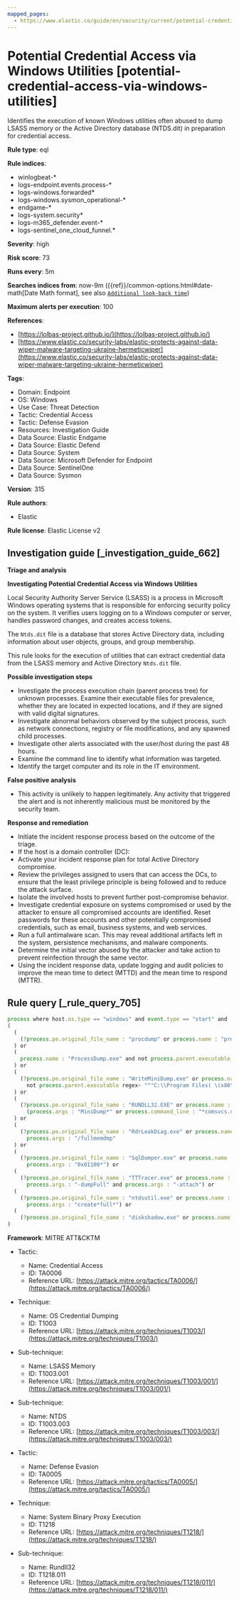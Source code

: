 ```yaml
---
mapped_pages:
  - https://www.elastic.co/guide/en/security/current/potential-credential-access-via-windows-utilities.html
---
```


# Potential Credential Access via Windows Utilities [potential-credential-access-via-windows-utilities]

Identifies the execution of known Windows utilities often abused to dump LSASS memory or the Active Directory database (NTDS.dit) in preparation for credential access.

**Rule type**: eql

**Rule indices**:

* winlogbeat-*
* logs-endpoint.events.process-*
* logs-windows.forwarded*
* logs-windows.sysmon_operational-*
* endgame-*
* logs-system.security*
* logs-m365_defender.event-*
* logs-sentinel_one_cloud_funnel.*

**Severity**: high

**Risk score**: 73

**Runs every**: 5m

**Searches indices from**: now-9m ({{ref}}/common-options.html#date-math[Date Math format], see also [`Additional look-back time`](docs-content://solutions/security/detect-and-alert/create-detection-rule.md#rule-schedule))

**Maximum alerts per execution**: 100

**References**:

* [https://lolbas-project.github.io/](https://lolbas-project.github.io/)
* [https://www.elastic.co/security-labs/elastic-protects-against-data-wiper-malware-targeting-ukraine-hermeticwiper](https://www.elastic.co/security-labs/elastic-protects-against-data-wiper-malware-targeting-ukraine-hermeticwiper)

**Tags**:

* Domain: Endpoint
* OS: Windows
* Use Case: Threat Detection
* Tactic: Credential Access
* Tactic: Defense Evasion
* Resources: Investigation Guide
* Data Source: Elastic Endgame
* Data Source: Elastic Defend
* Data Source: System
* Data Source: Microsoft Defender for Endpoint
* Data Source: SentinelOne
* Data Source: Sysmon

**Version**: 315

**Rule authors**:

* Elastic

**Rule license**: Elastic License v2

## Investigation guide [_investigation_guide_662]

**Triage and analysis**

**Investigating Potential Credential Access via Windows Utilities**

Local Security Authority Server Service (LSASS) is a process in Microsoft Windows operating systems that is responsible for enforcing security policy on the system. It verifies users logging on to a Windows computer or server, handles password changes, and creates access tokens.

The `Ntds.dit` file is a database that stores Active Directory data, including information about user objects, groups, and group membership.

This rule looks for the execution of utilities that can extract credential data from the LSASS memory and Active Directory `Ntds.dit` file.

**Possible investigation steps**

* Investigate the process execution chain (parent process tree) for unknown processes. Examine their executable files for prevalence, whether they are located in expected locations, and if they are signed with valid digital signatures.
* Investigate abnormal behaviors observed by the subject process, such as network connections, registry or file modifications, and any spawned child processes.
* Investigate other alerts associated with the user/host during the past 48 hours.
* Examine the command line to identify what information was targeted.
* Identify the target computer and its role in the IT environment.

**False positive analysis**

* This activity is unlikely to happen legitimately. Any activity that triggered the alert and is not inherently malicious must be monitored by the security team.

**Response and remediation**

* Initiate the incident response process based on the outcome of the triage.
* If the host is a domain controller (DC):
* Activate your incident response plan for total Active Directory compromise.
* Review the privileges assigned to users that can access the DCs, to ensure that the least privilege principle is being followed and to reduce the attack surface.
* Isolate the involved hosts to prevent further post-compromise behavior.
* Investigate credential exposure on systems compromised or used by the attacker to ensure all compromised accounts are identified. Reset passwords for these accounts and other potentially compromised credentials, such as email, business systems, and web services.
* Run a full antimalware scan. This may reveal additional artifacts left in the system, persistence mechanisms, and malware components.
* Determine the initial vector abused by the attacker and take action to prevent reinfection through the same vector.
* Using the incident response data, update logging and audit policies to improve the mean time to detect (MTTD) and the mean time to respond (MTTR).


## Rule query [_rule_query_705]

```js
process where host.os.type == "windows" and event.type == "start" and
(
  (
    (?process.pe.original_file_name : "procdump" or process.name : "procdump.exe") and process.args : "-ma"
  ) or
  (
    process.name : "ProcessDump.exe" and not process.parent.executable regex~ """C:\\Program Files( \(x86\))?\\Cisco Systems\\.*"""
  ) or
  (
    (?process.pe.original_file_name : "WriteMiniDump.exe" or process.name : "WriteMiniDump.exe") and
      not process.parent.executable regex~ """C:\\Program Files( \(x86\))?\\Steam\\.*"""
  ) or
  (
    (?process.pe.original_file_name : "RUNDLL32.EXE" or process.name : "RUNDLL32.exe") and
      (process.args : "MiniDump*" or process.command_line : "*comsvcs.dll*#24*")
  ) or
  (
    (?process.pe.original_file_name : "RdrLeakDiag.exe" or process.name : "RdrLeakDiag.exe") and
      process.args : "/fullmemdmp"
  ) or
  (
    (?process.pe.original_file_name : "SqlDumper.exe" or process.name : "SqlDumper.exe") and
      process.args : "0x01100*") or
  (
    (?process.pe.original_file_name : "TTTracer.exe" or process.name : "TTTracer.exe") and
      process.args : "-dumpFull" and process.args : "-attach") or
  (
    (?process.pe.original_file_name : "ntdsutil.exe" or process.name : "ntdsutil.exe") and
      process.args : "create*full*") or
  (
    (?process.pe.original_file_name : "diskshadow.exe" or process.name : "diskshadow.exe") and process.args : "/s")
)
```

**Framework**: MITRE ATT&CKTM

* Tactic:

    * Name: Credential Access
    * ID: TA0006
    * Reference URL: [https://attack.mitre.org/tactics/TA0006/](https://attack.mitre.org/tactics/TA0006/)

* Technique:

    * Name: OS Credential Dumping
    * ID: T1003
    * Reference URL: [https://attack.mitre.org/techniques/T1003/](https://attack.mitre.org/techniques/T1003/)

* Sub-technique:

    * Name: LSASS Memory
    * ID: T1003.001
    * Reference URL: [https://attack.mitre.org/techniques/T1003/001/](https://attack.mitre.org/techniques/T1003/001/)

* Sub-technique:

    * Name: NTDS
    * ID: T1003.003
    * Reference URL: [https://attack.mitre.org/techniques/T1003/003/](https://attack.mitre.org/techniques/T1003/003/)

* Tactic:

    * Name: Defense Evasion
    * ID: TA0005
    * Reference URL: [https://attack.mitre.org/tactics/TA0005/](https://attack.mitre.org/tactics/TA0005/)

* Technique:

    * Name: System Binary Proxy Execution
    * ID: T1218
    * Reference URL: [https://attack.mitre.org/techniques/T1218/](https://attack.mitre.org/techniques/T1218/)

* Sub-technique:

    * Name: Rundll32
    * ID: T1218.011
    * Reference URL: [https://attack.mitre.org/techniques/T1218/011/](https://attack.mitre.org/techniques/T1218/011/)



